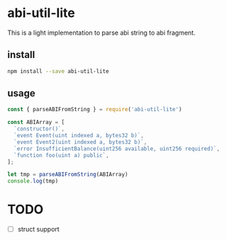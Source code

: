 # abi-util-lite

This is a light implementation to parse abi string to abi fragment.

## install

```bash
npm install --save abi-util-lite
```

## usage

```js
const { parseABIFromString } = require('abi-util-lite')

const ABIArray = [
  `constructor()`,
  `event Event(uint indexed a, bytes32 b)`,
  `event Event2(uint indexed a, bytes32 b)`,
  `error InsufficientBalance(uint256 available, uint256 required)`,
  `function foo(uint a) public`,
];

let tmp = parseABIFromString(ABIArray)
console.log(tmp)
```

# TODO

- [ ] struct support
<!-- - [ ]  -->
